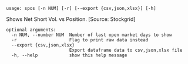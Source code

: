 ```
usage: spos [-n NUM] [-r] [--export {csv,json,xlsx}] [-h]
```

Shows Net Short Vol. vs Position. [Source: Stockgrid]

```
optional arguments:
  -n NUM, --number NUM  Number of last open market days to show
  -r                    Flag to print raw data instead
  --export {csv,json,xlsx}
                        Export dataframe data to csv,json,xlsx file
  -h, --help            show this help message
```
